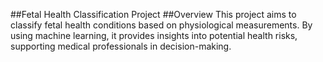 ##Fetal Health Classification Project
##Overview
This project aims to classify fetal health conditions based on physiological measurements. By using machine learning, it provides insights into potential health risks, supporting medical professionals in decision-making.

